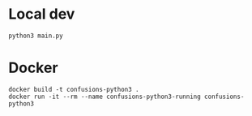 # Local dev

    python3 main.py
    
# Docker

    docker build -t confusions-python3 .
    docker run -it --rm --name confusions-python3-running confusions-python3
    